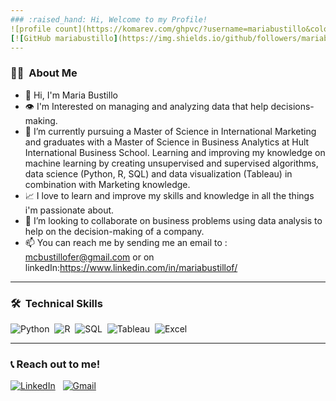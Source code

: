 ```yaml
---
### :raised_hand: Hi, Welcome to my Profile!
![profile count](https://komarev.com/ghpvc/?username=mariabustillo&color=red)&nbsp;
[![GitHub mariabustillo](https://img.shields.io/github/followers/mariabustillo?label=follow&style=social)](https://github.com/mariabustillo)&nbsp;
---
```

### 🙋‍♀️ &nbsp;About Me 

- 👋 Hi, I'm Maria Bustillo
- 👁 I'm Interested on managing and analyzing data that help decisions-making.
- 🌱 I’m currently pursuing a Master of Science in International Marketing and graduates with a Master of Science in Business Analytics at Hult International Business School. Learning and improving my knowledge on machine learning by creating unsupervised and supervised algorithms, data science (Python, R, SQL) and data visualization (Tableau) in combination with Marketing knowledge.
- 📈 I love to learn and improve my skills and knowledge in all the things i'm passionate about. 
- 👯 I’m looking to collaborate on business problems using data analysis to help on the decision-making of a company. 
- 📫 You can reach me by sending me an email to : mcbustillofer@gmail.com or on linkedIn:https://www.linkedin.com/in/mariabustillof/

---
### 🛠 &nbsp;Technical Skills

![Python](https://img.shields.io/badge/Python-3776AB?style=plastic&logo=python&logoColor=white)&nbsp;
![R](https://img.shields.io/badge/R-276DC3?style=plastic&logo=r&logoColor=white)&nbsp;
![SQL](https://img.shields.io/badge/-SQL-4479A1?logo=mysql&logoColor=white&style=plastic)&nbsp;
![Tableau](https://img.shields.io/badge/-Tableau-97627?logo=tableau&logoColor=white&style=plastic)&nbsp;
![Excel](https://img.shields.io/badge/Microsoft_Excel-217346?style=plastic&logo=microsoft-excel&logoColor=white)&nbsp;

---
### 📞 Reach out to me!
<a href="https://www.linkedin.com/in/mariabustillof/"><img alt="LinkedIn" src="https://img.shields.io/badge/linkedin%20-%230077B5.svg?&style=flat&logo=linkedin&logoColor=white"/></a> &nbsp;
<a href="mailto:mcbustillofer@gmail.com"><img alt="Gmail" src="https://img.shields.io/badge/Mail-D14836?style=flat&logo=gmail&logoColor=white" /></a> &nbsp;
